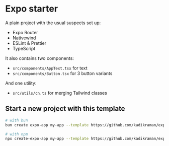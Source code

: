 # Expo starter

A plain project with the usual suspects set up:

- Expo Router
- Nativewind
- ESLint & Prettier
- TypeScript

It also contains two components:
- `src/components/AppText.tsx` for text
- `src/components/Button.tsx` for 3 button variants

And one utility:
- `src/utils/cn.ts` for merging Tailwind classes

## Start a new project with this template

```sh
# with bun
bun create expo-app my-app --template https://github.com/kadikraman/expo-starter

# with npm
npx create-expo-app my-app --template https://github.com/kadikraman/expo-starter
```
